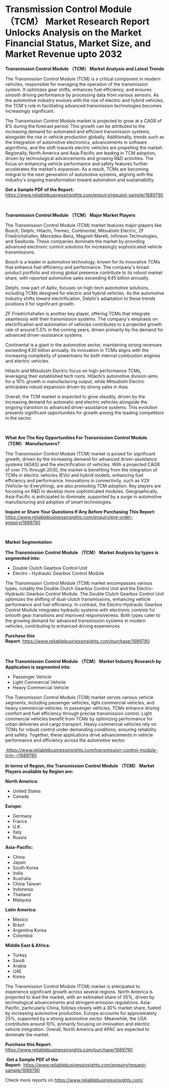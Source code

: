 <p><h1>Transmission Control Module （TCM） Market Research Report Unlocks Analysis on the Market Financial Status, Market Size, and Market Revenue upto 2032</h1></p><p><strong>Transmission Control Module （TCM） Market Analysis and Latest Trends</strong></p>
<p><p>The Transmission Control Module (TCM) is a critical component in modern vehicles, responsible for managing the operation of the transmission system. It optimizes gear shifts, enhances fuel efficiency, and ensures smooth driving performance by processing data from various sensors. As the automotive industry evolves with the rise of electric and hybrid vehicles, the TCM's role in facilitating advanced transmission technologies becomes increasingly significant.</p><p>The Transmission Control Module market is projected to grow at a CAGR of 8% during the forecast period. This growth can be attributed to the increasing demand for automated and efficient transmission systems, alongside the rise in vehicle production globally. Additionally, trends such as the integration of automotive electronics, advancements in software algorithms, and the shift towards electric vehicles are propelling the market. Regionally, North America and Asia-Pacific are leading in TCM adoption, driven by technological advancements and growing R&D activities. The focus on enhancing vehicle performance and safety features further accelerates the market's expansion. As a result, TCMs are becoming integral to the next generation of automotive systems, aligning with the industry's ongoing transformation toward automation and sustainability.</p></p>
<p><strong>Get a Sample PDF of the Report:&nbsp;</strong> <a href="https://www.reliablebusinessinsights.com/enquiry/request-sample/1689790?utm_campaign=1106&utm_medium=2&utm_source=Github&utm_content=ia&utm_term=07012025&utm_id=transmission-control-module-tcm">https://www.reliablebusinessinsights.com/enquiry/request-sample/1689790</a></p>
<p>&nbsp;</p>
<p><strong>Transmission Control Module （TCM） Major Market Players</strong></p>
<p><p>The Transmission Control Module (TCM) market features major players like Bosch, Delphi, Hitachi, Tremec, Continental, Mitsubishi Electric, ZF Friedrichshafen, Mercedes-Benz, Magneti Marelli, Infineon Technologies, and Swoboda. These companies dominate the market by providing advanced electronic control solutions for increasingly sophisticated vehicle transmissions.</p><p>Bosch is a leader in automotive technology, known for its innovative TCMs that enhance fuel efficiency and performance. The company's broad product portfolio and strong global presence contribute to its robust market share, with reported automotive sales exceeding €45 billion annually.</p><p>Delphi, now part of Aptiv, focuses on high-tech automotive solutions, including TCMs designed for electric and hybrid vehicles. As the automotive industry shifts toward electrification, Delphi's adaptation to these trends positions it for significant growth.</p><p>ZF Friedrichshafen is another key player, offering TCMs that integrate seamlessly with their transmission systems. The company's emphasis on electrification and automation of vehicles contributes to a projected growth rate of around 5.5% in the coming years, driven primarily by the demand for advanced driver-assistance systems.</p><p>Continental is a giant in the automotive sector, maintaining strong revenues exceeding €30 billion annually. Its innovation in TCMs aligns with the increasing complexity of powertrains for both internal combustion engines and electric vehicles.</p><p>Hitachi and Mitsubishi Electric focus on high-performance TCMs, leveraging their established tech roots. Hitachi’s automotive division aims for a 10% growth in manufacturing output, while Mitsubishi Electric anticipates robust expansion driven by strong sales in Asia.</p><p>Overall, the TCM market is expected to grow steadily, driven by the increasing demand for automatic and electric vehicles alongside the ongoing transition to advanced driver-assistance systems. This evolution presents significant opportunities for growth among the leading competitors in the sector.</p></p>
<p>&nbsp;</p>
<p><strong>What Are The Key Opportunities For Transmission Control Module （TCM） Manufacturers?</strong></p>
<p><p>The Transmission Control Module (TCM) market is poised for significant growth, driven by the increasing demand for advanced driver-assistance systems (ADAS) and the electrification of vehicles. With a projected CAGR of over 7% through 2030, the market is benefiting from the integration of TCMs in electric vehicles (EVs) and hybrid models, enhancing fuel efficiency and performance. Innovations in connectivity, such as V2X (Vehicle-to-Everything), are also promoting TCM adoption. Key players are focusing on R&D to develop more sophisticated modules. Geographically, Asia-Pacific is anticipated to dominate, supported by a surge in automotive manufacturing and adoption of smart technologies.</p></p>
<p><strong>Inquire or Share Your Questions If Any Before Purchasing This Report:</strong> <a href="https://www.reliablebusinessinsights.com/enquiry/pre-order-enquiry/1689790?utm_campaign=1106&utm_medium=2&utm_source=Github&utm_content=ia&utm_term=07012025&utm_id=transmission-control-module-tcm">https://www.reliablebusinessinsights.com/enquiry/pre-order-enquiry/1689790</a></p>
<p>&nbsp;</p>
<p><strong>Market Segmentation</strong></p>
<p><strong>The Transmission Control Module （TCM） Market Analysis by types is segmented into:</strong></p>
<p><ul><li>Double Clutch Gearbox Control Unit</li><li>Electro - Hydraulic Gearbox Control Module</li></ul></p>
<p><p>The Transmission Control Module (TCM) market encompasses various types, notably the Double Clutch Gearbox Control Unit and the Electro-Hydraulic Gearbox Control Module. The Double Clutch Gearbox Control Unit optimizes the shifting of dual-clutch transmissions, enhancing vehicle performance and fuel efficiency. In contrast, the Electro-Hydraulic Gearbox Control Module integrates hydraulic systems with electronic controls for smooth gear transitions and improved responsiveness. Both types cater to the growing demand for advanced transmission systems in modern vehicles, contributing to enhanced driving experiences.</p></p>
<p><strong>Purchase this Report:&nbsp;</strong><a href="https://www.reliablebusinessinsights.com/purchase/1689790?utm_campaign=1106&utm_medium=2&utm_source=Github&utm_content=ia&utm_term=07012025&utm_id=transmission-control-module-tcm">https://www.reliablebusinessinsights.com/purchase/1689790</a></p>
<p>&nbsp;</p>
<p><strong>The Transmission Control Module （TCM） Market Industry Research by Application is segmented into:</strong></p>
<p><ul><li>Passenger Vehicle</li><li>Light Commercial Vehicle</li><li>Heavy Commercial Vehicle</li></ul></p>
<p><p>The Transmission Control Module (TCM) market serves various vehicle segments, including passenger vehicles, light commercial vehicles, and heavy commercial vehicles. In passenger vehicles, TCMs enhance driving comfort and fuel efficiency through precise transmission control. Light commercial vehicles benefit from TCMs by optimizing performance for urban deliveries and cargo transport. Heavy commercial vehicles rely on TCMs for robust control under demanding conditions, ensuring reliability and safety. Together, these applications drive advancements in vehicle performance and efficiency across the automotive sector.</p></p>
<p><a href="https://www.reliablebusinessinsights.com/transmission-control-module-tcm--r1689790?utm_campaign=1106&utm_medium=2&utm_source=Github&utm_content=ia&utm_term=07012025&utm_id=transmission-control-module-tcm">&nbsp;https://www.reliablebusinessinsights.com/transmission-control-module-tcm--r1689790</a></p>
<p><strong>In terms of Region, the Transmission Control Module （TCM） Market Players available by Region are:</strong></p>
<p>
    <p> <strong> North America: </strong>
        <ul>
            <li>United States</li>
            <li>Canada</li>
        </ul>
        </p> 
    <p> <strong> Europe: </strong>
        <ul>
            <li>Germany</li>
            <li>France</li>
            <li>U.K.</li>
            <li>Italy</li>
            <li>Russia</li>
        </ul>
        </p> 
    <p> <strong> Asia-Pacific: </strong>
        <ul>
            <li>China</li>
            <li>Japan</li>
            <li>South Korea</li>
            <li>India</li>
            <li>Australia</li>
            <li>China Taiwan</li>
            <li>Indonesia</li>
            <li>Thailand</li>
            <li>Malaysia</li>
        </ul>
        </p> 
    <p> <strong> Latin America: </strong>
        <ul>
            <li>Mexico</li>
            <li>Brazil</li>
            <li>Argentina Korea</li>
            <li>Colombia</li>
        </ul>
        </p> 
    <p> <strong> Middle East & Africa: </strong>
        <ul>
            <li>Turkey</li>
            <li>Saudi</li>
            <li>Arabia</li>
            <li>UAE</li>
            <li>Korea</li>
        </ul>
    </p>
    </p>
<p><p>The Transmission Control Module (TCM) market is anticipated to experience significant growth across several regions. North America is projected to lead the market, with an estimated share of 35%, driven by technological advancements and stringent emission regulations. Asia-Pacific, particularly China, follows closely with a 30% market share, fueled by increasing automotive production. Europe accounts for approximately 25%, supported by a strong automotive sector. Meanwhile, the USA contributes around 10%, primarily focusing on innovation and electric vehicle integration. Overall, North America and APAC are expected to dominate the market.</p></p>
<p><strong>Purchase this Report: </strong><a href="https://www.reliablebusinessinsights.com/purchase/1689790?utm_campaign=1106&utm_medium=2&utm_source=Github&utm_content=ia&utm_term=07012025&utm_id=transmission-control-module-tcm">https://www.reliablebusinessinsights.com/purchase/1689790</a></p>
<p>&nbsp;<strong>Get a Sample PDF of the Report:&nbsp;&nbsp;</strong><a href="https://www.reliablebusinessinsights.com/enquiry/request-sample/1689790?utm_campaign=1106&utm_medium=2&utm_source=Github&utm_content=ia&utm_term=07012025&utm_id=transmission-control-module-tcm">https://www.reliablebusinessinsights.com/enquiry/request-sample/1689790</a></p>
<p><strong></strong></p>
<p>Check more reports on <a href="https://www.reliablebusinessinsights.com/?utm_campaign=1106&utm_medium=2&utm_source=Github&utm_content=ia&utm_term=07012025&utm_id=transmission-control-module-tcm">https://www.reliablebusinessinsights.com/</a></p>